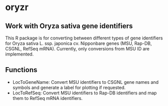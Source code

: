 oryzr
=====

Work with Oryza sativa gene identifiers
---------------------------------------

This R package is for converting between different types of gene identifiers for Oryza sativa L. ssp. japonica cv. Nipponbare genes (MSU, Rap-DB, CSGNL, RefSeq mRNA). Currently, only conversions from MSU ID are implemented.

Functions
---------

-   LocToGeneName: Convert MSU identifiers to CSGNL gene names and symbols and generate a label for plotting if requested.
-   LocToRefSeq: Convert MSU identifiers to Rap-DB identifiers and map them to RefSeq mRNA identifiers.
